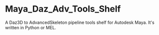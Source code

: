 # Maya_Daz_Adv_Tools_Shelf
A Daz3D to AdvancedSkeleton pipeline tools shelf for Autodesk Maya. It's written in Python or MEL.
